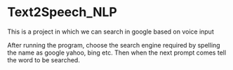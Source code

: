 # Text2Speech_NLP
This is a project in which we can search in google based on voice input

After running the program, choose the search engine required by spelling the name as google yahoo, bing etc. Then when the next prompt comes tell the word to be searched.
